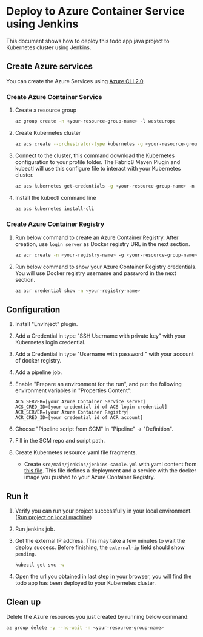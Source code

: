 # Deploy to Azure Container Service using Jenkins

This document shows how to deploy this todo app java project to Kubernetes cluster using Jenkins.

## Create Azure services

You can create the Azure Services using [Azure CLI 2.0](https://docs.microsoft.com/en-us/cli/azure/install-azure-cli?view=azure-cli-latest).

### Create Azure Container Service

1. Create a resource group

    ```bash
    az group create -n <your-resource-group-name> -l westeurope
    ```

1. Create Kubernetes cluster

    ```bash
    az acs create --orchestrator-type kubernetes -g <your-resource-group-name> -n <your-kubernetes-cluster-name> --generate-ssh-keys
    ```

1. Connect to the cluster, this command download the Kubernetes configuration to your profile folder. The Fabric8 Maven Plugin and kubectl will use this configure file to interact with your Kubernetes cluster.

    ```bash
    az acs kubernetes get-credentials -g <your-resource-group-name> -n <your-kubernetes-cluster-name>
    ```

1. Install the kubectl command line

    ```bash
    az acs kubernetes install-cli
    ```

### Create Azure Container Registry

1. Run below command to create an Azure Container Registry.
After creation, use `login server` as Docker registry URL in the next section.

   ```bash
   az acr create -n <your-registry-name> -g <your-resource-group-name>
   ```

1. Run below command to show your Azure Container Registry credentials.
You will use Docker registry username and password in the next section.

    ```bash
    az acr credential show -n <your-registry-name>
    ```

## Configuration

1. Install "EnvInject" plugin.

1. Add a Credential in type "SSH Username with private key" with your Kubernetes login
   credential.

1. Add a Credential in type "Username with password	" with your account of docker registry.

1. Add a pipeline job.

1. Enable "Prepare an environment for the run", and put the following environment variables in "Properties Content":
    ```
    ACS_SERVER=[your Azure Container Service server]
    ACS_CRED_ID=[your credential id of ACS login credential]
    ACR_SERVER=[your Azure Container Registry]
    ACR_CRED_ID=[your credential id of ACR account]
    ```

1. Choose "Pipeline script from SCM" in "Pipeline" -> "Definition".

1. Fill in the SCM repo and script path.

1. Create Kubernetes resource yaml file fragments. 

    * Create `src/main/jenkins/jenkins-sample.yml` with yaml content from [this file](../resource/jenkins/jenkins-sample.yml). This file defines a deployment and a service with the docker image you pushed to your Azure Container Registry.


## Run it
1. Verify you can run your project successfully in your local environment. ([Run project on local machine](../../README.md))

1. Run jenkins job.

1. Get the external IP address. This may take a few minutes to wait the deploy success. Before finishing, the `external-ip` field should show `pending`.

    ```bash
    kubectl get svc -w
    ```

1. Open the url you obtained in last step in your browser, you will find the todo app has been deployed to your Kubernetes cluster. 

## Clean up

Delete the Azure resources you just created by running below command:

```bash
az group delete -y --no-wait -n <your-resource-group-name>
```
